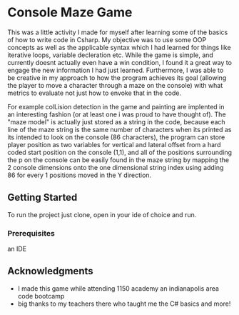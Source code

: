 # Console Maze Game

This was a little activity I made for myself after learning some of the basics of how to write code in Csharp. My objective was to use some
OOP concepts as well as the applicable syntax which I had learned for things like iterative loops, variable decleration etc. While the game is simple,
and currently doesnt actually even have a win condition, I found it a great way to engage the new information I had just learned. Furthermore,
I was able to be creative in my approach to how the program achieves its goal (allowing the player to move a character through a maze on the console) 
with what metrics to evaluate not just how to envoke that in the code. 

For example colLision detection in the game and painting are implented in an interesting fashion (or at least one i was proud to have thought of). The "maze model" is actually just stored as a string in the code, because each line of the maze string is the same number of characters when its printed as its intended to look on the console (86 characters), the program can store player position as two variables for vertical and lateral offset from a hard coded start position on the console (1,1), and all of the positions surrounding the p on the console can be easily found in the maze string by mapping the 2 console dimensions onto the one dimensional string index using adding 86 for every 1 positions moved in the Y direction.

## Getting Started

To run the project just clone, open in your ide of choice and run.

### Prerequisites

an IDE

## Acknowledgments

* I made this game while attending 1150 academy an indianapolis area code bootcamp
* big thanks to my teachers there who taught me the C# basics and more!
